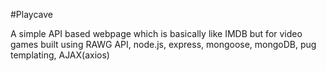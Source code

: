 #Playcave

A simple API based webpage which is basically like IMDB but for video games
built using RAWG API, node.js, express, mongoose, mongoDB, pug templating, AJAX(axios)
